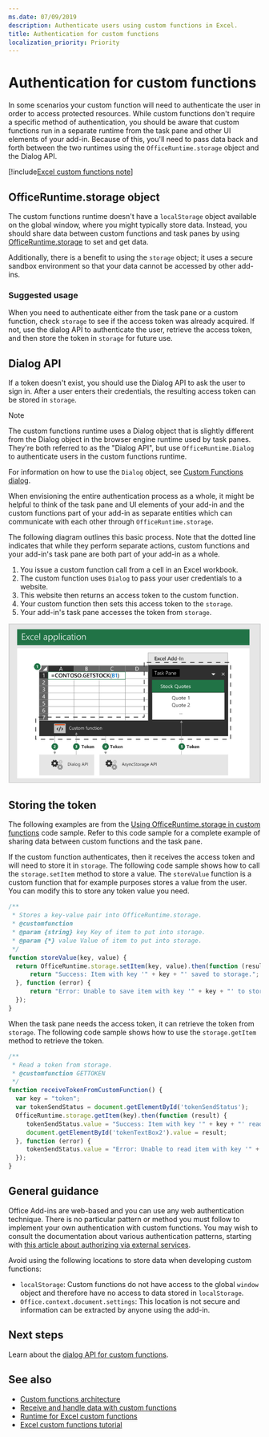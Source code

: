 ```yaml
---
ms.date: 07/09/2019
description: Authenticate users using custom functions in Excel.
title: Authentication for custom functions
localization_priority: Priority
---
```


# Authentication for custom functions

In some scenarios your custom function will need to authenticate the user in order to access protected resources. While custom functions don't require a specific method of authentication, you should be aware that custom functions run in a separate runtime from the task pane and other UI elements of your add-in. Because of this, you'll need to pass data back and forth between the two runtimes using the `OfficeRuntime.storage` object and the Dialog API.

[!include[Excel custom functions note](../includes/excel-custom-functions-note.md)]

## OfficeRuntime.storage object

The custom functions runtime doesn't have a `localStorage` object available on the global window, where you might typically store data. Instead, you should share data between custom functions and task panes by using [OfficeRuntime.storage](/javascript/api/office-runtime/officeruntime.storage) to set and get data.

Additionally, there is a benefit to using the `storage` object; it uses a secure sandbox environment so that your data cannot be accessed by other add-ins.

### Suggested usage

When you need to authenticate either from the task pane or a custom function, check `storage` to see if the access token was already acquired. If not, use the dialog API to authenticate the user, retrieve the access token, and then store the token in `storage` for future use.

## Dialog API

If a token doesn't exist, you should use the Dialog API to ask the user to sign in. After a user enters their credentials, the resulting access token can be stored in `storage`.

> [!NOTE]
> The custom functions runtime uses a Dialog object that is slightly different from the Dialog object in the browser engine runtime used by task panes. They're both referred to as the "Dialog API", but use `OfficeRuntime.Dialog` to authenticate users in the custom functions runtime.

For information on how to use the `Dialog` object, see [Custom Functions dialog](/office/dev/add-ins/excel/custom-functions-dialog).

When envisioning the entire authentication process as a whole, it might be helpful to think of the task pane and UI elements of your add-in and the custom functions part of your add-in as separate entities which can communicate with each other through `OfficeRuntime.storage`.

The following diagram outlines this basic process. Note that the dotted line indicates that while they perform separate actions, custom functions and your add-in's task pane are both part of your add-in as a whole.

1. You issue a custom function call from a cell in an Excel workbook.
2. The custom function uses `Dialog` to pass your user credentials to a website.
3. This website then returns an access token to the custom function.
4. Your custom function then sets this access token to the `storage`.
5. Your add-in's task pane accesses the token from `storage`.

![Diagram of custom function using dialog API to get access token, and then share token with task pane through the OfficeRuntime.storage API.](../images/authentication-diagram.png "Authentication diagram.")

## Storing the token

The following examples are from the [Using OfficeRuntime.storage in custom functions](https://github.com/OfficeDev/PnP-OfficeAddins/tree/master/Excel-custom-functions/AsyncStorage) code sample. Refer to this code sample for a complete example of sharing data between custom functions and the task pane.

If the custom function authenticates, then it receives the access token and will need to store it in `storage`. The following code sample shows how to call the `storage.setItem` method to store a value. The `storeValue` function is a custom function that for example purposes stores a value from the user. You can modify this to store any token value you need.

```js
/**
 * Stores a key-value pair into OfficeRuntime.storage.
 * @customfunction
 * @param {string} key Key of item to put into storage.
 * @param {*} value Value of item to put into storage.
 */
function storeValue(key, value) {
  return OfficeRuntime.storage.setItem(key, value).then(function (result) {
      return "Success: Item with key '" + key + "' saved to storage.";
  }, function (error) {
      return "Error: Unable to save item with key '" + key + "' to storage. " + error;
  });
}
```

When the task pane needs the access token, it can retrieve the token from `storage`. The following code sample shows how to use the `storage.getItem` method to retrieve the token.

```js
/**
 * Read a token from storage.
 * @customfunction GETTOKEN
 */
function receiveTokenFromCustomFunction() {
  var key = "token";
  var tokenSendStatus = document.getElementById('tokenSendStatus');
  OfficeRuntime.storage.getItem(key).then(function (result) {
     tokenSendStatus.value = "Success: Item with key '" + key + "' read from storage.";
     document.getElementById('tokenTextBox2').value = result;
  }, function (error) {
     tokenSendStatus.value = "Error: Unable to read item with key '" + key + "' from storage. " + error;
  });
}
```

## General guidance

Office Add-ins are web-based and you can use any web authentication technique. There is no particular pattern or method you must follow to implement your own authentication with custom functions. You may wish to consult the documentation about various authentication patterns, starting with [this article about authorizing via external services](/office/dev/add-ins/develop/auth-external-add-ins).  

Avoid using the following locations to store data when developing custom functions:  

- `localStorage`: Custom functions do not have access to the global `window` object and therefore have no access to data stored in `localStorage`.
- `Office.context.document.settings`:  This location is not secure and information can be extracted by anyone using the add-in.

## Next steps
Learn about the [dialog API for custom functions](custom-functions-dialog.md).

## See also

* [Custom functions architecture](custom-functions-architecture.md)
* [Receive and handle data with custom functions](custom-functions-web-reqs.md)
* [Runtime for Excel custom functions](custom-functions-runtime.md)
* [Excel custom functions tutorial](excel-tutorial-custom-functions.md)
